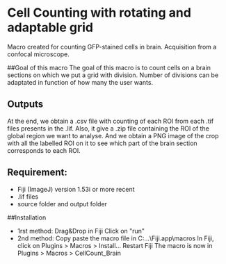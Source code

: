 # Cell Counting with rotating and adaptable grid
 Macro created for counting GFP-stained cells in brain. Acquisition from a confocal microscope.
 
 
 ##Goal of this macro
 The goal of this macro is to count cells on a brain sections on which we put a grid with division.
 Number of divisions can be adaptated in function of how many the user wants.
 
 ## Outputs
 At the end, we obtain a .csv file with counting of each ROI from each .tif files presents in the .lif.
 Also, it give a .zip file containing the ROI of the global region we want to analyse.
 And we obtain a PNG image of the crop with all the labelled ROI on it to see which part of the brain section corresponds to each ROI.
 
 
  ## Requirement:
- Fiji (ImageJ) version 1.53i or more recent
- .lif files
- source folder and output folder
	
 
 ##Installation
- 1rst method: 
		Drag&Drop in Fiji
		Click on "run"
- 2nd method:
		Copy paste the macro file in 	C:\...\Fiji.app\macros
		In Fiji, click on Plugins > Macros > Install...
		Restart Fiji
		The macro is now in Plugins > Macros > CellCount_Brain